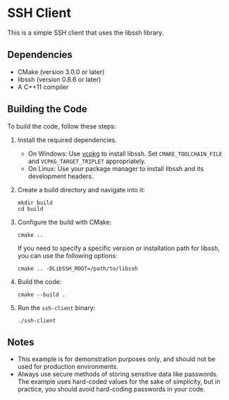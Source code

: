 # SSH Client

This is a simple SSH client that uses the libssh library.

## Dependencies

- CMake (version 3.0.0 or later)
- libssh (version 0.8.6 or later)
- A C++11 compiler

## Building the Code

To build the code, follow these steps:

1. Install the required dependencies.
   - On Windows: Use [vcpkg](https://github.com/microsoft/vcpkg) to install libssh. Set `CMAKE_TOOLCHAIN_FILE` and `VCPKG_TARGET_TRIPLET` appropriately.
   - On Linux: Use your package manager to install libssh and its development headers.

2. Create a build directory and navigate into it:
   
   ```
   mkdir build
   cd build
   ```

3. Configure the build with CMake:

   ```
   cmake ..
   ```

   If you need to specify a specific version or installation path for libssh, you can use the following options:

   ```
   cmake .. -DLibSSH_ROOT=/path/to/libssh
   ```

4. Build the code:

   ```
   cmake --build .
   ```

5. Run the `ssh-client` binary:

   ```
   ./ssh-client
   ```

## Notes

- This example is for demonstration purposes only, and should not be used for production environments.
- Always use secure methods of storing sensitive data like passwords. The example uses hard-coded values for the sake of simplicity, but in practice, you should avoid hard-coding passwords in your code.